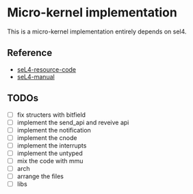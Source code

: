 #  Micro-kernel implementation
This is a micro-kernel implementation entirely depends on sel4.
## Reference
- [seL4-resource-code](https://github.com/seL4/seL4/tree/12.1.0 "sel4")
- [seL4-manual](https://sel4.systems/Info/Docs/seL4-manual-latest.pdf "sel4-manual")

## TODOs
- [ ] fix structers with bitfield
- [ ] implement the send_api and reveive api
- [ ] implement the notification
- [ ] implement the cnode
- [ ] implement the interrupts
- [ ] implement the untyped
- [ ] mix the code with mmu
- [ ] arch
- [ ] arrange the files
- [ ] libs
